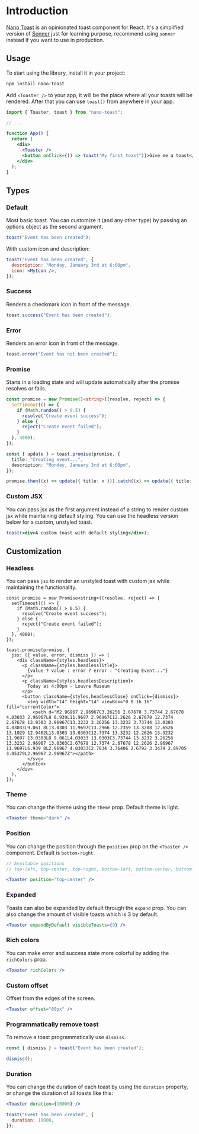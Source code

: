 # Introduction

[Nano Toast](https://nano-toast-web.vercel.app/) is an opinionated toast component for React. It's a simplified version of [Sonner](https://sonner.emilkowal.ski/) just for learning purpose, recommend using `sonner` instead if you want to use in production.

## Usage

To start using the library, install it in your project:

```bash
npm install nano-toast
```

Add `<Toaster />` to your app, it will be the place where all your toasts will be rendered.
After that you can use `toast()` from anywhere in your app.

```jsx
import { Toaster, toast } from "nano-toast";

// ...

function App() {
  return (
    <div>
      <Toaster />
      <button onClick={() => toast("My first toast")}>Give me a toast</button>
    </div>
  );
}
```

## Types

### Default

Most basic toast. You can customize it (and any other type) by passing an options object as the second argument.

```jsx
toast("Event has been created");
```

With custom icon and description:

```jsx
toast("Event has been created", {
  description: "Monday, January 3rd at 6:00pm",
  icon: <MyIcon />,
});
```

### Success

Renders a checkmark icon in front of the message.

```jsx
toast.success("Event has been created");
```

### Error

Renders an error icon in front of the message.

```jsx
toast.error("Event has not been created");
```

### Promise

Starts in a loading state and will update automatically after the promise resolves or fails.

```ts
const promise = new Promise()<string>((resolve, reject) => {
  setTimeout(() => {
    if (Math.random() > 0.5) {
      resolve("Create event success");
    } else {
      reject("Create event failed");
    }
  }, 4000);
});

const { update } = toast.promise(promise, {
  title: "Creating event...",
  description: "Monday, January 3rd at 6:00pm",
});

promise.then((x) => update({ title: x })).catch((x) => update({ title: x }));
```

### Custom JSX

You can pass jsx as the first argument instead of a string to render custom jsx while maintaining default styling. You can use the headless version below for a custom, unstyled toast.

```jsx
toast(<div>A custom toast with default styling</div>);
```

## Customization

### Headless

You can pass `jsx` to render an unstyled toast with custom jsx while maintaining the functionality.

```tsx
const promise = new Promise<string>((resolve, reject) => {
  setTimeout(() => {
    if (Math.random() > 0.5) {
      resolve("Create event success");
    } else {
      reject("Create event failed");
    }
  }, 4000);
});

toast.promise(promise, {
  jsx: ({ value, error, dismiss }) => (
    <div className={styles.headless}>
      <p className={styles.headlessTitle}>
        {value ? value : error ? error : "Creating Event..."}
      </p>
      <p className={styles.headlessDescription}>
        Today at 4:00pm - Louvre Museum
      </p>
      <button className={styles.headlessClose} onClick={dismiss}>
        <svg width="14" height="14" viewBox="0 0 16 16" fill="currentColor">
          <path d="M2.96967 2.96967C3.26256 2.67678 3.73744 2.67678 4.03033 2.96967L8 6.939L11.9697 2.96967C12.2626 2.67678 12.7374 2.67678 13.0303 2.96967C13.3232 3.26256 13.3232 3.73744 13.0303 4.03033L9.061 8L13.0303 11.9697C13.2966 12.2359 13.3208 12.6526 13.1029 12.9462L13.0303 13.0303C12.7374 13.3232 12.2626 13.3232 11.9697 13.0303L8 9.061L4.03033 13.0303C3.73744 13.3232 3.26256 13.3232 2.96967 13.0303C2.67678 12.7374 2.67678 12.2626 2.96967 11.9697L6.939 8L2.96967 4.03033C2.7034 3.76406 2.6792 3.3474 2.89705 3.05379L2.96967 2.96967Z"></path>
        </svg>
      </button>
    </div>
  ),
});
```

### Theme

You can change the theme using the `theme` prop. Default theme is light.

```jsx
<Toaster theme="dark" />
```

### Position

You can change the position through the `position` prop on the `<Toaster />` component. Default is `bottom-right`.

```jsx
// Available positions
// top-left, top-center, top-right, bottom-left, bottom-center, bottom-right

<Toaster position="top-center" />
```

### Expanded

Toasts can also be expanded by default through the `expand` prop. You can also change the amount of visible toasts which is 3 by default.

```jsx
<Toaster expandByDefault visibleToasts={9} />
```

### Rich colors

You can make error and success state more colorful by adding the `richColors` prop.

```jsx
<Toaster richColors />
```

### Custom offset

Offset from the edges of the screen.

```jsx
<Toaster offset="80px" />
```

### Programmatically remove toast

To remove a toast programmatically use `dismiss`.

```jsx
const { dismiss } = toast("Event has been created");

dismiss();
```

### Duration

You can change the duration of each toast by using the `duration` property, or change the duration of all toasts like this:

```jsx
<Toaster duration={10000} />
```

```jsx
toast("Event has been created", {
  duration: 10000,
});
```
